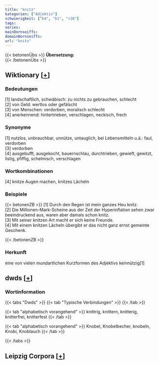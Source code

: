 ```yaml
---
title: "knitz"
kategorien: ["Adjektiv"]
schwierigkeit: ["k4", "h1", "r20"]
tags:
series:
mainDornseiffs:
domainDornseiffs:
url: "knitz"
---
```


{{< betonenÜbs >}}
**Übersetzung:**  
{{< /betonenÜbs >}}

## Wiktionary [[+](https://de.wiktionary.org/wiki/knitz)]

### Bedeutungen
[1] landschaftlich, schwäbisch: zu nichts zu gebrauchen, schlecht  
[2] von Geld: wertlos oder gefälscht  
[3] von Menschen: verdorben, moralisch schlecht  
[4] anerkennend: hintertrieben, verschlagen, neckisch, frech  

### Synonyme
[1] nutzlos, unbrauchbar, unnütze, untauglich, bei Lebensmitteln u.ä.: faul, verdorben  
[3] verdorben  
[4] ausgebufft, ausgekocht, bauernschlau, durchtrieben, gewieft, gewitzt, listig, pfiffig, schelmisch, verschlagen  

### Wortkombinationen
[4] knitze Augen machen, knitzes Lächeln  

### Beispiele
{{< betonenZB >}}
[1] Durch den Regen ist mein ganzes Heu knitz.  
[2] Die Millionen-Mark-Scheine aus der Zeit der Hyperinflation sehen zwar beeindruckend aus, waren aber damals schon knitz.  
[3] Mit seiner knitzen Art macht er sich keine Freunde.  
[4] Mit einem knitzen Lächeln übergibt er das nicht ganz ernst gemeinte Geschenk.  

{{< /betonenZB >}}
### Herkunft
eine von vielen mundartlichen Kurzformen des Adjektivs keinnützig[1]  



## dwds [[+](https://www.dwds.de/wb/knitz)]

### Wortinformation
{{< tabs "Dwds" >}}
{{< tab "Typische Verbindungen" >}}
{{< /tab >}}

{{< tab "alphabetisch vorangehend" >}}
knittrig, knittern, knitterig, knitterfrei, knitterfest
{{< /tab >}}

{{< tab "alphabetisch vorangehend" >}}
Knobel, Knobelbecher, knobeln, Knobi, Knoblauch
{{< /tab >}}

{{< /tabs >}}

## Leipzig Corpora [[+](https://corpora.uni-leipzig.de/en/res?word=knitz&corpusId=deu_newscrawl-public_2018)]

